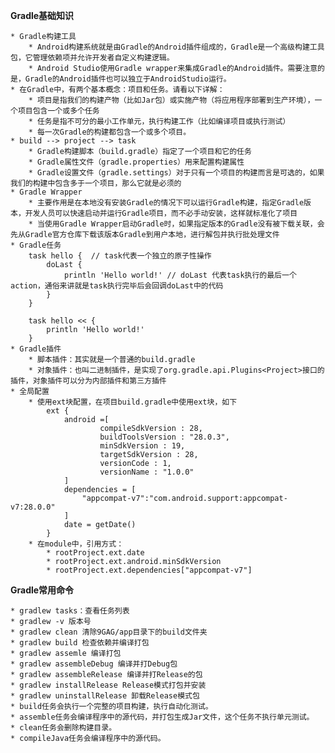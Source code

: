 
**Gradle基础知识**

	* Gradle构建工具
		* Android构建系统就是由Gradle的Android插件组成的，Gradle是一个高级构建工具包，它管理依赖项并允许开发者自定义构建逻辑。
		* Android Studio使用Gradle wrapper来集成Gradle的Android插件。需要注意的是，Gradle的Android插件也可以独立于AndroidStudio运行。 
	* 在Gradle中，有两个基本概念：项目和任务。请看以下详解：
		* 项目是指我们的构建产物（比如Jar包）或实施产物（将应用程序部署到生产环境），一个项目包含一个或多个任务
		* 任务是指不可分的最小工作单元，执行构建工作（比如编译项目或执行测试）
		* 每一次Gradle的构建都包含一个或多个项目。
	* build --> project --> task
		* Gradle构建脚本（build.gradle）指定了一个项目和它的任务
		* Gradle属性文件（gradle.properties）用来配置构建属性
		* Gradle设置文件（gradle.settings）对于只有一个项目的构建而言是可选的，如果我们的构建中包含多于一个项目，那么它就是必须的
	* Gradle Wrapper
	    * 主要作用是在本地没有安装Gradle的情况下可以运行Gradle构建，指定Gradle版本，开发人员可以快速启动并运行Gradle项目，而不必手动安装，这样就标准化了项目
	    * 当使用Gradle Wrapper启动Gradle时，如果指定版本的Gradle没有被下载关联，会先从Gradle官方仓库下载该版本Gradle到用户本地，进行解包并执行批处理文件
	* Gradle任务
		task hello {  // task代表一个独立的原子性操作
		    doLast {
		        println 'Hello world!' // doLast 代表task执行的最后一个action，通俗来讲就是task执行完毕后会回调doLast中的代码
		    }
		}

		task hello << {
		    println 'Hello world!'
		}
	* Gradle插件
		* 脚本插件：其实就是一个普通的build.gradle
		* 对象插件：也叫二进制插件，是实现了org.gradle.api.Plugins<Project>接口的插件，对象插件可以分为内部插件和第三方插件
	* 全局配置
		* 使用ext块配置，在项目build.gradle中使用ext块，如下
			ext {
			    android =[
			            compileSdkVersion : 28,
			            buildToolsVersion : "28.0.3",
			            minSdkVersion : 19,
			            targetSdkVersion : 28,
			            versionCode : 1,
			            versionName : "1.0.0"
			    ]
			    dependencies = [
			        "appcompat-v7":"com.android.support:appcompat-v7:28.0.0"
			    ]
			    date = getDate()
			}
		* 在module中，引用方式：
			* rootProject.ext.date 
			* rootProject.ext.android.minSdkVersion
			* rootProject.ext.dependencies["appcompat-v7"] 
			
**Gradle常用命令**

    * gradlew tasks：查看任务列表
    * gradlew -v 版本号
    * gradlew clean 清除9GAG/app目录下的build文件夹
    * gradlew build 检查依赖并编译打包
    * gradlew assemle 编译打包
    * gradlew assembleDebug 编译并打Debug包
    * gradlew assembleRelease 编译并打Release的包
    * gradlew installRelease Release模式打包并安装
    * gradlew uninstallRelease 卸载Release模式包
    * build任务会执行一个完整的项目构建，执行自动化测试。
    * assemble任务会编译程序中的源代码，并打包生成Jar文件，这个任务不执行单元测试。
    * clean任务会删除构建目录。
    * compileJava任务会编译程序中的源代码。